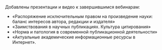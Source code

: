 <p>
Добавлены презентации и видео к завершившимся вебинарам:
<ul>
<li> «Распоряжение исключительным правом на произведение науки: баланс интересов автора, редакции и издателя»
<li> «Заимствования в научных публикациях. Культура цитирования»
<li> «Норма и патология в современной публикационной деятельности»
<li> «Актуальные академические информационные ресурсы в Интернет».
</ul>
